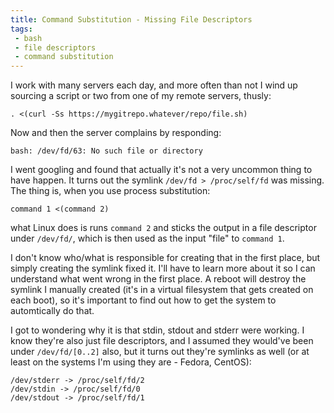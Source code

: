```yaml
---
title: Command Substitution - Missing File Descriptors
tags:
 - bash
 - file descriptors
 - command substitution
---
```


I work with many servers each day, and more often than not I wind up sourcing a script or two from one of my remote servers, thusly: 

	. <(curl -Ss https://mygitrepo.whatever/repo/file.sh)

Now and then the server complains by responding: 

	bash: /dev/fd/63: No such file or directory

I went googling and found that actually it's not a very uncommon thing to have happen. It turns out the symlink `/dev/fd > /proc/self/fd` was missing. The thing is, when you use process substitution: 

	command 1 <(command 2)

what Linux does is runs `command 2` and sticks the output in a file descriptor under `/dev/fd/`, which is then used as the input "file" to `command 1`.

I don't know who/what is responsible for creating that in the first place, but simply creating the symlink fixed it. I'll have to learn more about it so I can understand what went wrong in the first place. A reboot will destroy the symlink I manually created (it's in a virtual filesystem that gets created on each boot), so it's important to find out how to get the system to automtically do that.  

I got to wondering why it is that stdin, stdout and stderr were working. I know they're also just file descriptors, and I assumed they would've been under `/dev/fd/[0..2]` also, but it turns out they're symlinks as well (or at least on the systems I'm using they are - Fedora, CentOS): 

	/dev/stderr -> /proc/self/fd/2
	/dev/stdin -> /proc/self/fd/0
	/dev/stdout -> /proc/self/fd/1

